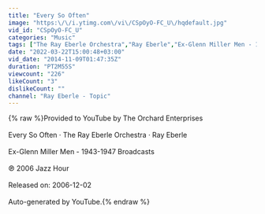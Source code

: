 ```yaml
---
title: "Every So Often"
image: "https:\/\/i.ytimg.com\/vi\/CSpOyO-FC_U\/hqdefault.jpg"
vid_id: "CSpOyO-FC_U"
categories: "Music"
tags: ["The Ray Eberle Orchestra","Ray Eberle","Ex-Glenn Miller Men - 1943-1947 Broadcasts"]
date: "2022-03-22T15:00:48+03:00"
vid_date: "2014-11-09T01:47:35Z"
duration: "PT2M55S"
viewcount: "226"
likeCount: "3"
dislikeCount: ""
channel: "Ray Eberle - Topic"
---
```

{% raw %}Provided to YouTube by The Orchard Enterprises<br /><br />Every So Often · The Ray Eberle Orchestra · Ray Eberle<br /><br />Ex-Glenn Miller Men - 1943-1947 Broadcasts<br /><br />℗ 2006 Jazz Hour<br /><br />Released on: 2006-12-02<br /><br />Auto-generated by YouTube.{% endraw %}
